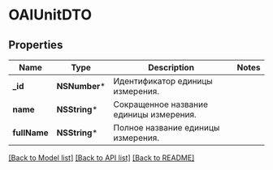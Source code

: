 # OAIUnitDTO

## Properties
Name | Type | Description | Notes
------------ | ------------- | ------------- | -------------
**_id** | **NSNumber*** | Идентификатор единицы измерения. | 
**name** | **NSString*** | Сокращенное название единицы измерения. | 
**fullName** | **NSString*** | Полное название единицы измерения. | 

[[Back to Model list]](../README.md#documentation-for-models) [[Back to API list]](../README.md#documentation-for-api-endpoints) [[Back to README]](../README.md)


